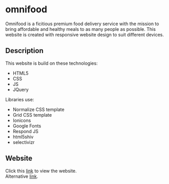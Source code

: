 # omnifood
Omnifood is a ficitious premium food delivery service with the mission to bring affordable and healthy meals to as many people as possible.  This website is created with responsive website design to suit different devices.

## Description
This website is build on these technologies:
- HTML5
- CSS
- JS
- JQuery

Libraries use:
- Normalize CSS template
- Grid CSS template
- Ionicons
- Google Fonts
- Respond JS
- html5shiv
- selectivizr

## Website
Click this [link](https://chongzter.github.io/omnifood/) to view the website.  
Alternative [link](https://omnifoodz.000webhostapp.com/).


